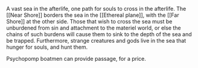 A vast sea in the afterlife, one path for souls to cross in the afterlife. The [[Near Shore]] borders the sea in the [[Ethereal plane]], with the [[Far Shore]] at the other side. Those that wish to cross the sea must be unburdened from sin and attachment to the materiel world, or else the chains of such burdens will cause them to sink to the depth of the sea and be trapped. Furthermore, strange creatures and gods live in the sea that hunger for souls, and hunt them. 

Psychopomp boatmen can provide passage, for a price. 